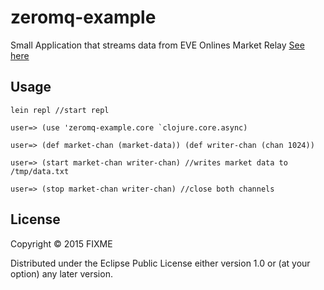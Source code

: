 # zeromq-example

Small Application that streams data from EVE Onlines Market Relay [See here](http://eve-market-data-relay.readthedocs.io/en/latest/access.html)

## Usage

    lein repl //start repl
    
    user=> (use 'zeromq-example.core `clojure.core.async)
    
    user=> (def market-chan (market-data)) (def writer-chan (chan 1024))
    
    user=> (start market-chan writer-chan) //writes market data to /tmp/data.txt

    user=> (stop market-chan writer-chan) //close both channels

## License

Copyright © 2015 FIXME

Distributed under the Eclipse Public License either version 1.0 or (at
your option) any later version.
